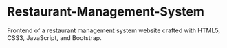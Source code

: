# Restaurant-Management-System
Frontend of a restaurant management system website crafted with HTML5, CSS3, JavaScript, and Bootstrap.
